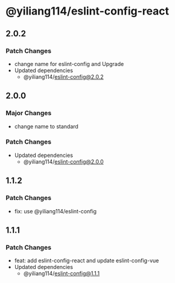 # @yiliang114/eslint-config-react

## 2.0.2

### Patch Changes

- change name for eslint-config and Upgrade
- Updated dependencies
  - @yiliang114/eslint-config@2.0.2

## 2.0.0

### Major Changes

- change name to standard

### Patch Changes

- Updated dependencies
  - @yiliang114/eslint-config@2.0.0

## 1.1.2

### Patch Changes

- fix: use @yiliang114/eslint-config

## 1.1.1

### Patch Changes

- feat: add eslint-config-react and update eslint-config-vue
- Updated dependencies
  - @yiliang114/eslint-config@1.1.1
